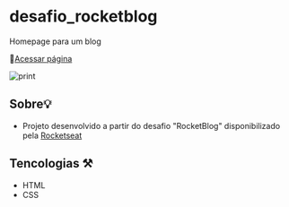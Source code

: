 # desafio_rocketblog
Homepage para um blog

🔗[Acessar página](https://arthurmousinho.github.io/desafio_rocketblog/)


![print](https://user-images.githubusercontent.com/102264203/194763296-5a12b3f3-e340-464a-a503-1451b890a2c6.png)


## Sobre💡
- Projeto desenvolvido a partir do desafio "RocketBlog" disponibilizado pela [Rocketseat](https://www.rocketseat.com.br/)

## Tencologias ⚒️
- HTML
- CSS
